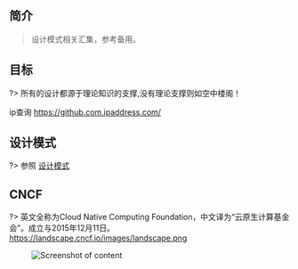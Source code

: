 ## 简介
> 设计模式相关汇集，参考备用。
## 目标
?> 所有的设计都源于理论知识的支撑,没有理论支撑则如空中楼阁！

ip查询 https://github.com.ipaddress.com/

## 设计模式

?> 参照  [设计模式](https://www.runoob.com/design-pattern/design-pattern-tutorial.html ':crossorgin')  
## CNCF

?> 英文全称为Cloud Native Computing Foundation，中文译为“云原生计算基金会”。成立与2015年12月11日。  https://landscape.cncf.io/images/landscape.png

<figure class="thumbnails">
    <img src="assets/img/landscape.png"  alt="Screenshot of content" title="Content">
</figure>

